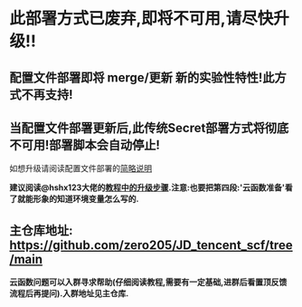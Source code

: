 # 此部署方式已废弃,即将不可用,请尽快升级!!
## 配置文件部署即将 merge/更新 新的实验性特性!此方式不再支持!
## 当配置文件部署更新后,此传统Secret部署方式将彻底不可用!部署脚本会自动停止!

如想升级请阅读配置文件部署的[简略说明](https://github.com/zero205/JD_tencent_scf/blob/scf2/README.md)

**建议阅读@hshx123大佬的[教程中的升级步骤](https://66ccff.work/teach/jd.html#%EF%BC%886%EF%BC%89%E4%B8%8D%E6%98%AF%E9%85%8D%E7%BD%AE%E6%96%87%E4%BB%B6%E9%83%A8%E7%BD%B2%E6%96%B9%E5%BC%8F%E6%97%B6%E6%9B%B4%E6%8D%A2%E6%96%B9%E6%B3%95).注意:也要把第四段:'云函数准备'看了就能形象的知道环境变量怎么写的.**

## 主仓库地址: https://github.com/zero205/JD_tencent_scf/tree/main

**云函数问题可以入群寻求帮助(仔细阅读教程,需要有一定基础,进群后看置顶反馈流程后再提问).入群地址见主仓库.**
